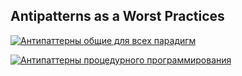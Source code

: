 ## Antipatterns as a Worst Practices

[![Антипаттерны общие для всех парадигм](https://img.youtube.com/vi/NMUsUiFokr4/0.jpg)](https://youtu.be/NMUsUiFokr4)

[![Антипаттерны процедурного программирования](https://img.youtube.com/vi/cTv7V22mkwE/0.jpg)](https://youtu.be/cTv7V22mkwE)
